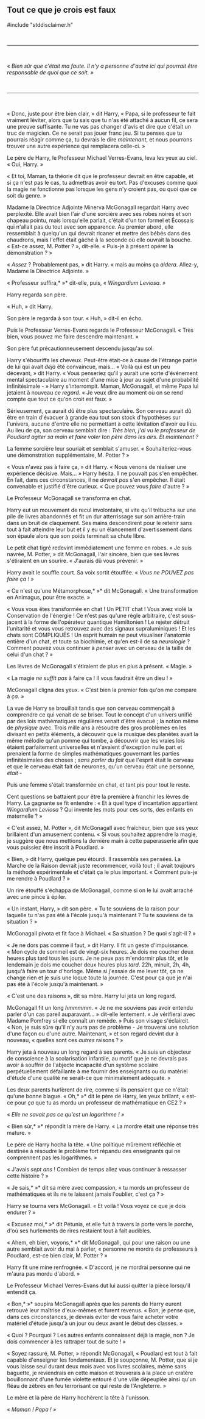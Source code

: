 ## Tout ce que je crois est faux

\#include "stddisclaimer.h"

 

------------------------------------------------------------------------

 

« *Bien sûr que c'était ma faute. Il n'y a personne d'autre ici qui
pourrait être responsable de quoi que ce soit. »*

 

------------------------------------------------------------------------

 

« Donc, juste pour être bien clair, » dit Harry, « Papa, si le
professeur te fait vraiment léviter, alors que tu sais que tu n'as été
attaché à aucun fil, ce sera une preuve suffisante. Tu ne vas pas
changer d'avis et dire que c'était un truc de magicien. Ce ne serait pas
jouer franc jeu. Si tu penses que tu pourrais réagir comme ça, tu
devrais le dire *maintenant*, et nous pourrons trouver une autre
expérience qui remplacera celle-ci. »

Le père de Harry, le Professeur Michael Verres-Evans, leva les yeux au
ciel. « Oui, Harry. »

« Et toi, Maman, ta théorie dit que le professeur devrait en être
capable, et si ça n'est pas le cas, tu admettras avoir eu tort. Pas
d'excuses comme quoi la magie ne fonctionne pas lorsque les gens n'y
croient pas, ou quoi que ce soit du genre. »

Madame la Directrice Adjointe Minerva McGonagall regardait Harry avec
perplexité. Elle avait bien l'air d'une sorcière avec ses robes noires
et son chapeau pointu, mais lorsqu'elle parlait, c'était d'un ton formel
et Écossais qui n'allait pas du tout avec son apparence. Au premier
abord, elle ressemblait à quelqu'un qui devrait ricaner et mettre des
bébés dans des chaudrons, mais l'effet était gâché à la seconde où elle
ouvrait la bouche. « Est-ce assez, M. Potter ? », dit-elle. « Puis-je à
présent opérer la démonstration ? »

« *Assez* ? Probablement pas, » dit Harry. « mais au moins ça *aidera*.
Allez-y, Madame la Directrice Adjointe. »

« Professeur suffira,* »* dit-elle, puis, « *Wingardium Leviosa. »*

Harry regarda son père.

« Huh, » dit Harry.

Son père le regarda à son tour. « Huh, » dit-il en écho.

Puis le Professeur Verres-Evans regarda le Professeur McGonagall. « Très
bien, vous pouvez me faire descendre maintenant. »

Son père fut précautionneusement descendu jusqu'au sol.

Harry s'ébouriffa les cheveux. Peut-être était-ce à cause de l'étrange
partie de lui qui avait *déjà* été convaincue, mais… « Voilà qui est un
peu décevant, » dit Harry. « Vous penseriez qu'il y aurait une sorte
d'événement mental spectaculaire au moment d'une mise à jour au sujet
d'une probabilité infinitésimale - » Harry s'interrompit. Maman,
McGonagall, et même Papa lui jetaient à nouveau *ce regard*. « Je veux
dire au moment où on se rend compte que tout ce qu'on croit est faux. »

Sérieusement, ça aurait dû être plus spectaculaire. Son cerveau aurait
dû être en train d'évacuer à grande eau tout son stock d'hypothèses sur
l'univers, aucune d'entre elle ne permettant à cette lévitation d'avoir
eu lieu. Au lieu de ça, son cerveau semblait dire : *Très bien, j'ai vu
le professeur de Poudlard agiter sa main et faire voler ton père dans
les airs. Et maintenant ?*

La femme sorcière leur souriait et semblait s'amuser.
« Souhaiteriez-vous une démonstration supplémentaire, M. Potter ? »

« Vous n'avez pas à faire ça, » dit Harry. « Nous venons de réaliser une
expérience décisive. Mais… » Harry hésita. Il ne pouvait pas s'en
empêcher. En fait, dans ces circonstances, il ne *devrait pas* s'en
empêcher. Il était convenable et justifié d'être curieux. « Que pouvez
vous *faire* d'autre ? »

Le Professeur McGonagall se transforma en chat.

Harry eut un mouvement de recul involontaire, si vite qu'il trébucha sur
une pile de livres abandonnés et fit un dur atterrissage sur son
arrière-train dans un bruit de claquement. Ses mains descendirent pour
le retenir sans tout à fait atteindre leur but et il y eu un élancement
d'avertissement dans son épaule alors que son poids terminait sa chute
libre.

Le petit chat tigré redevint immédiatement une femme en robes. « Je suis
navrée, M. Potter, » dit McGonagall, l'air sincère, bien que ses lèvres
s'étiraient en un sourire. « J'aurais dû vous prévenir. »

Harry avait le souffle court. Sa voix sortit étouffée. « *Vous ne POUVEZ
pas faire ça ! »*

« Ce n'est qu'une Métamorphose,* »* dit McGonagall. « Une transformation
en Animagus, pour être exacte. »

« Vous vous êtes transformée en chat ! Un PETIT chat ! Vous avez violé
la Conservation de l'énergie ! Ce n'est pas qu'une règle arbitraire,
c'est sous-jacent à la forme de l'opérateur quantique Hamiltonien ! Le
rejeter détruit l'unitarité et vous vous retrouvez avec des signaux
supraluminiques ! Et les chats sont COMPLIQUÉS ! Un esprit humain ne
peut visualiser l'anatomie entière d'un chat, et toute sa biochimie, et
qu'en est-il de sa *neurologie* ? Comment pouvez vous continuer à
*penser* avec un cerveau de la taille de celui d'un chat ? »

Les lèvres de McGonagall s'étiraient de plus en plus à présent.
« Magie. »

« La magie *ne suffit pas* à faire ça ! Il vous faudrait être un
dieu ! »

McGonagall cligna des yeux. « C'est bien la premier fois qu'on me
compare à *ça*. »

La vue de Harry se brouillait tandis que son cerveau commençait à
comprendre ce qui venait de se briser. Tout le concept d'un univers
unifié par des lois mathématiques régulières venait d'être évacué ; la
notion même de *physique* avec. Trois mille ans à résoudre des gros
problèmes en les divisant en petits éléments, à découvrir que la musique
des planètes avait la même mélodie qu'un pomme qui tombe, à découvrir
que les vraies lois étaient parfaitement universelles et n'avaient
d'exception nulle part et prenaient la forme de simples mathématiques
gouvernant les parties infinitésimales des choses ; *sans parler du
fait* que l'esprit était le cerveau et que le cerveau était fait de
neurones, qu'un cerveau était une personne, *était* -

Puis une femme s'était transformée en chat, et tant pis pour tout le
reste.

Cent questions se battaient pour être la première à franchir les lèvres
de Harry. La gagnante se fit entendre : « Et à quel type d'incantation
appartient *Wingardium Leviosa* ? Qui invente les mots pour ces sorts,
des enfants en maternelle ? »

« C'est assez, M. Potter », dit McGonagall avec fraîcheur, bien que ses
yeux brillaient d'un amusement contenu. « Si vous souhaitez apprendre la
magie, je suggère que nous mettions la dernière main à cette
paperasserie afin que vous puissiez être inscrit à Poudlard. »

« Bien, » dit Harry, quelque peu étourdi. Il rassembla ses pensées. La
Marche de la Raison devrait juste recommencer, voilà tout ; il avait
toujours la méthode expérimentale et c'était ça le plus important.
« Comment puis-je me rendre à Poudlard ? »

Un rire étouffé s'échappa de McGonagall, comme si on le lui avait
arraché avec une pince à épiler.

« Un instant, Harry, » dit son père. « Tu te souviens de la raison pour
laquelle tu n'as pas été à l'école jusqu'à maintenant ? Tu te souviens
de ta situation ? »

McGonagall pivota et fit face à Michael. « Sa situation ? De quoi
s'agit-il ? »

« Je ne dors pas comme il faut, » dit Harry. Il fit un geste
d'impuissance. « Mon cycle de sommeil est de vingt-six heures. Je dois
me coucher deux heures plus tard tous les jours. Je ne peux pas
m'endormir plus tôt, et le lendemain je dois me coucher deux heures plus
*tard*. 22h, minuit, 2h, 4h, jusqu'à faire un tour d'horloge. Même si
j'essaie de me lever tôt, ça ne change rien et je suis une loque toute
la journée. C'est pour ça que je n'ai pas été à l'école jusqu'à
maintenant. »

« C'est une des raisons », dit sa mère. Harry lui jeta un long regard.

McGonagall fit un long *hmmmmm*. « Je ne me souviens pas avoir entendu
parler d'un cas pareil auparavant… » dit-elle lentement. « Je vérifierai
avec Madame Pomfrey si elle connaît un remède. » Puis son visage
s'éclaircit. « Non, je suis sûre qu'il n'y aura pas de problème - Je
trouverai une solution d'une façon ou d'une autre. Maintenant, » et son
regard devint dur à nouveau, « quelles sont ces *autres* raisons ? »

Harry jeta à nouveau un long regard à ses parents. « Je suis un
objecteur de conscience à la scolarisation infantile, au motif que je ne
devrais pas avoir à souffrir de l'abjecte incapacité d'un système
scolaire perpétuellement défaillante à me fournir des enseignants ou du
matériel d'étude d'une qualité ne serait-ce que minimalement adéquate. »

Les deux parents hurlèrent de rire, comme si ils pensaient que ce
n'était qu'une bonne blague. « Oh,* »* dit le père de Harry, les yeux
brillant, « est-ce pour *ça* que tu as mordu un professeur de
mathématique en CE2 ? »

« *Elle ne savait pas ce qu'est un logarithme ! »*

« Bien sûr,* »* répondit la mère de Harry. « La mordre était une réponse
très mature. »

Le père de Harry hocha la tête. « Une politique mûrement réfléchie et
destinée à résoudre le problème fort répandu des enseignants qui ne
comprennent pas les logarithmes. »

« J'avais *sept ans* ! Combien de temps allez vous continuer à ressasser
cette histoire ? »

« Je sais,* »* dit sa mère avec compassion, « tu mords *un* professeur
de mathématiques et ils ne te laissent jamais l'oublier, c'est ça ? »

Harry se tourna vers McGonagall. « Et voilà ! Vous voyez ce que je dois
endurer ? »

« Excusez moi,* »* dit Pétunia, et elle fuit à travers la porte vers le
porche, d'où ses hurlements de rires restaient tout à fait audibles.

« Ahem, eh bien, voyons,* »* dit McGonagall, qui pour une raison ou une
autre semblait avoir du mal à parler, « personne ne mordra de
professeurs à Poudlard, est-ce bien clair, M. Potter ? »

Harry fit une mine renfrognée. « D'accord, je ne mordrai personne qui ne
m'aura pas mordu d'abord. »

Le Professeur Michael Verres-Evans dut lui aussi quitter la pièce
lorsqu'il entendit ça.

« Bon,* »* soupira McGonagall après que les parents de Harry eurent
retrouvé leur maîtrise d'eux-mêmes et furent revenus. « Bon, je pense
que, dans ces circonstances, je devrais éviter de vous faire acheter
votre matériel d'étude jusqu'à un jour ou deux avant le début des
classes. »

« Quoi ? Pourquoi ? Les autres enfants connaissent déjà la magie, non ?
Je dois commencer à les rattraper tout de suite ! »

« Soyez rassuré, M. Potter, » répondit McGonagall, « Poudlard est tout à
fait capable d'enseigner les fondamentaux. Et je soupçonne, M. Potter,
que si je vous laisse seul durant deux mois avec vos livres scolaires,
même sans baguette, je reviendrais en cette maison et trouverais à la
place un cratère bouillonnant d'une fumée violette entouré d'une ville
dépeuplée ainsi qu'un fléau de zèbres en feu terrorisant ce qui reste de
l'Angleterre. »

Le mère et la père de Harry hochèrent la tête à l'unisson.

« *Maman ! Papa ! »*
